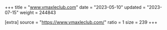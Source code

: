 +++
title = "www.vmaxleclub.com"
date = "2023-05-10"
updated = "2023-07-15"
weight = 244843

[extra]
source = "https://www.vmaxleclub.com/"
ratio = 1
size = 239
+++

